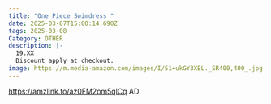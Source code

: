 ```yaml
---
title: "One Piece Swimdress "
date: 2025-03-07T15:00:14.690Z
tags: 2025-03-08
Category: OTHER
description: |-
  19.XX
  Discount apply at checkout.
image: https://m.media-amazon.com/images/I/51+ukGY3XEL._SR400,400_.jpg
---
```

https://amzlink.to/az0FM2om5qlCq   AD